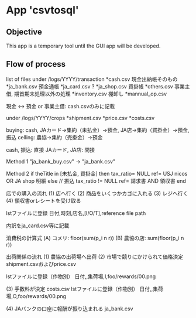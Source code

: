 # App 'csvtosql'
## Objective
This app is a temporary tool until the GUI app will be developed.


## Flow of process
list of files
under /logs/YYYY/transaction
*cash.csv 現金出納帳そのもの
*ja_bank.csv 預金通帳
*ja_card.csv ?
*ja_shop.csv 買掛帳
*others.csv 事業主借, 期首期末処理以外の処理
*inventory.csv 棚卸し
*mannual_op.csv

現金 <-> 預金 or 事業主借: cash.csvのみに記載

under /logs/YYYY/crops
*shipment.csv
*price.csv
*costs.csv


buying: cash, JAカード->集約（未払金）->預金, JA店->集約（買掛金）->預金, 振込
celling: 農協->集約（売掛金）->預金

cash, 振込: 直接
JAカード, JA店: 間接

Method 1
"ja_bank_buy.csv" -> "ja_bank.csv"

Method 2
if theTitle in [未払金, 買掛金] then
  tax_ratio= NULL
  ref= USJ nicos OR JA shop 明細
else // 振込
  tax_ratio != NULL
  ref= 請求書 AND 領収書
end

店での購入の流れ
(1) 店へ行く
(2) 商品をいくつかカゴに入れる
(3) レジへ行く
(4) 領収書orレシートを受け取る

lstファイルに登録
日付,時刻,店名,[I/O/T],reference file path

内訳をja_card.csv等に記載

消費税の計算式
(A) コメリ: floor(sum(p_i n r))
(B) 農協の店: sum(floor(p_i n r))


出荷関係の流れ
(1) 農協の出荷場へ出荷
(2) 市場で競りにかけられて価格決定
shipment.csvおよびprice.csv

lstファイルに登録（作物別）
日付,,集荷場,I,foo/rewards/00.png

(3) 手数料が決定
costs.csv
lstファイルに登録（作物別）
日付,,集荷場,O,foo/rewards/00.png

(4) JAバンクの口座に報酬が振り込まれる
ja_bank.csv
